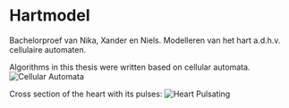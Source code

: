 # Hartmodel
Bachelorproef van Nika, Xander en Niels. Modelleren van het hart a.d.h.v. cellulaire automaten.

Algorithms in this thesis were written based on cellular automata.
![Cellular Automata](https://media1.giphy.com/media/PnCpxbpsZSzlmoONqG/giphy.gif)

Cross section of the heart with its pulses:
![Heart Pulsating](https://media4.giphy.com/media/qB4QH9teEJNIzQCHBk/giphy.gif)
